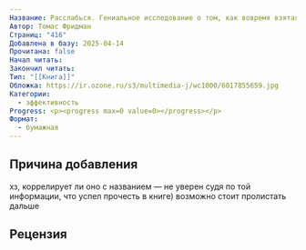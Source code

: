 ```yaml
---
Название: Расслабься. Гениальное исследование о том, как вовремя взятая пауза в разы увеличивает ваши результаты
Автор: Томас Фридман
Страниц: "416"
Добавлена в базу: 2025-04-14
Прочитана: false
Начал читать: 
Закончил читать: 
Тип: "[[Книга]]"
Обложка: https://ir.ozone.ru/s3/multimedia-j/wc1000/6017855659.jpg
Категории:
  - эффективность
Progress: <p><progress max=0 value=0></progress></p>
Формат:
  - бумажная
---
```

## Причина добавления

хз, коррелирует ли оно с названием — не уверен судя по той информации, что успел прочесть в книге) возможно стоит пролистать дальше


## Рецензия
